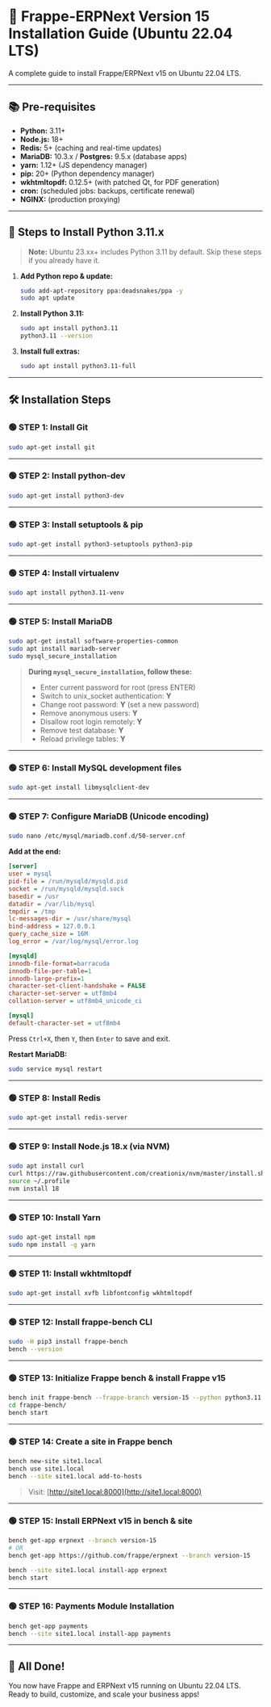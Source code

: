 # 🌟 Frappe-ERPNext Version 15 Installation Guide (Ubuntu 22.04 LTS)

A complete guide to install Frappe/ERPNext v15 on Ubuntu 22.04 LTS.

---

## 📚 Pre-requisites

- **Python:** 3.11+
- **Node.js:** 18+
- **Redis:** 5+ (caching and real-time updates)
- **MariaDB:** 10.3.x / **Postgres:** 9.5.x (database apps)
- **yarn:** 1.12+ (JS dependency manager)
- **pip:** 20+ (Python dependency manager)
- **wkhtmltopdf:** 0.12.5+ (with patched Qt, for PDF generation)
- **cron:** (scheduled jobs: backups, certificate renewal)
- **NGINX:** (production proxying)

---

## 🚀 Steps to Install Python 3.11.x

> **Note:** Ubuntu 23.xx+ includes Python 3.11 by default. Skip these steps if you already have it.

1. **Add Python repo & update:**
   ```bash
   sudo add-apt-repository ppa:deadsnakes/ppa -y
   sudo apt update
   ```

2. **Install Python 3.11:**
   ```bash
   sudo apt install python3.11
   python3.11 --version
   ```

3. **Install full extras:**
   ```bash
   sudo apt install python3.11-full
   ```

---

## 🛠 Installation Steps

### 🟢 STEP 1: Install Git

```bash
sudo apt-get install git
```

---

### 🟢 STEP 2: Install python-dev

```bash
sudo apt-get install python3-dev
```

---

### 🟢 STEP 3: Install setuptools & pip

```bash
sudo apt-get install python3-setuptools python3-pip
```

---

### 🟢 STEP 4: Install virtualenv

```bash
sudo apt install python3.11-venv
```

---

### 🟢 STEP 5: Install MariaDB

```bash
sudo apt-get install software-properties-common
sudo apt install mariadb-server
sudo mysql_secure_installation
```
> **During `mysql_secure_installation`, follow these:**
> - Enter current password for root (press ENTER)
> - Switch to unix_socket authentication: **Y**
> - Change root password: **Y** (set a new password)
> - Remove anonymous users: **Y**
> - Disallow root login remotely: **Y**
> - Remove test database: **Y**
> - Reload privilege tables: **Y**

---

### 🟢 STEP 6: Install MySQL development files

```bash
sudo apt-get install libmysqlclient-dev
```

---

### 🟢 STEP 7: Configure MariaDB (Unicode encoding)

```bash
sudo nano /etc/mysql/mariadb.conf.d/50-server.cnf
```

**Add at the end:**
```ini
[server]
user = mysql
pid-file = /run/mysqld/mysqld.pid
socket = /run/mysqld/mysqld.sock
basedir = /usr
datadir = /var/lib/mysql
tmpdir = /tmp
lc-messages-dir = /usr/share/mysql
bind-address = 127.0.0.1
query_cache_size = 16M
log_error = /var/log/mysql/error.log

[mysqld]
innodb-file-format=barracuda
innodb-file-per-table=1
innodb-large-prefix=1
character-set-client-handshake = FALSE
character-set-server = utf8mb4
collation-server = utf8mb4_unicode_ci      

[mysql]
default-character-set = utf8mb4
```
Press `Ctrl+X`, then `Y`, then `Enter` to save and exit.

**Restart MariaDB:**
```bash
sudo service mysql restart
```

---

### 🟢 STEP 8: Install Redis

```bash
sudo apt-get install redis-server
```

---

### 🟢 STEP 9: Install Node.js 18.x (via NVM)

```bash
sudo apt install curl 
curl https://raw.githubusercontent.com/creationix/nvm/master/install.sh | bash
source ~/.profile
nvm install 18
```

---

### 🟢 STEP 10: Install Yarn

```bash
sudo apt-get install npm
sudo npm install -g yarn
```

---

### 🟢 STEP 11: Install wkhtmltopdf

```bash
sudo apt-get install xvfb libfontconfig wkhtmltopdf
```

---

### 🟢 STEP 12: Install frappe-bench CLI

```bash
sudo -H pip3 install frappe-bench
bench --version
```

---

### 🟢 STEP 13: Initialize Frappe bench & install Frappe v15

```bash
bench init frappe-bench --frappe-branch version-15 --python python3.11
cd frappe-bench/
bench start
```

---

### 🟢 STEP 14: Create a site in Frappe bench

```bash
bench new-site site1.local
bench use site1.local
bench --site site1.local add-to-hosts
```

> Visit: [http://site1.local:8000](http://site1.local:8000)

---

### 🟢 STEP 15: Install ERPNext v15 in bench & site

```bash
bench get-app erpnext --branch version-15
# OR
bench get-app https://github.com/frappe/erpnext --branch version-15

bench --site site1.local install-app erpnext
bench start
```

---

### 🟢 STEP 16: Payments Module Installation

```bash
bench get-app payments
bench --site site1.local install-app payments
```

---
## 🎉 **All Done!**

You now have Frappe and ERPNext v15 running on Ubuntu 22.04 LTS.  
Ready to build, customize, and scale your business apps!

